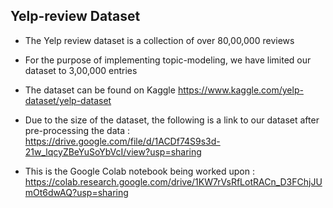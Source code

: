 ## Yelp-review Dataset 
- The Yelp review dataset is a collection of over 80,00,000 reviews
- For the purpose of implementing topic-modeling, we have limited our dataset to 3,00,000 entries
- The dataset can be found on Kaggle
https://www.kaggle.com/yelp-dataset/yelp-dataset
- Due to the size of the dataset, the following is a link to our dataset after pre-processing the data : https://drive.google.com/file/d/1ACDf74S9s3d-21w_lqcyZBeYuSoYbVcI/view?usp=sharing

- This is the Google Colab notebook being worked upon : https://colab.research.google.com/drive/1KW7rVsRfLotRACn_D3FChjJUmOt6dwAQ?usp=sharing
